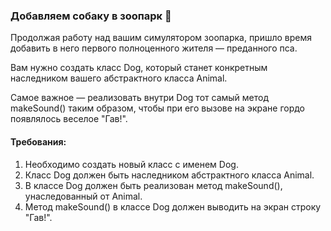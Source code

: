 
### Добавляем собаку в зоопарк 🐶

Продолжая работу над вашим симулятором зоопарка, пришло время добавить в него первого полноценного жителя — преданного пса.

Вам нужно создать класс Dog, который станет конкретным наследником вашего абстрактного класса Animal.

Самое важное — реализовать внутри Dog тот самый метод makeSound() таким образом, чтобы при его вызове на экране гордо появлялось веселое "Гав!".

#### Требования:
1. Необходимо создать новый класс с именем Dog.
2. Класс Dog должен быть наследником абстрактного класса Animal.
3. В классе Dog должен быть реализован метод makeSound(), унаследованный от Animal.
4. Метод makeSound() в классе Dog должен выводить на экран строку "Гав!".